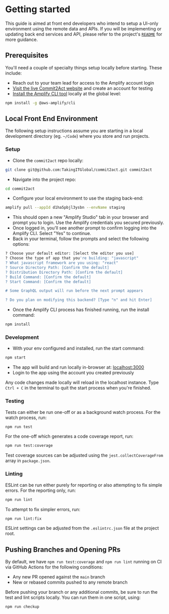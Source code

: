 # Getting started

This guide is aimed at front end developers who intend to setup a UI-only environment using the remote data and APIs. If you will be implementing or updating back end services and API, please refer to the project's [`README`](README.md) for more guidance.

## Prerequisites

You'll need a couple of specialty things setup locally before starting. These include:

- Reach out to your team lead for access to the Amplify account login
- [Visit the live Commit2Act website](http://app.commit2act.org) and create an account for testing
- [Install the Amplify CLI tool](https://docs.amplify.aws/javascript/tools/cli/start/set-up-cli/#install-the-amplify-cli) locally at the global level:

```bash
npm install -g @aws-amplify/cli
```

## Local Front End Environment

The following setup instructions assume you are starting in a local development directory (eg. `~/Code`) where you store and run projects.

### Setup

- Clone the `commit2act` repo locally:

```bash
git clone git@github.com:TakingITGlobal/commit2act.git commit2act
```

- Navigate into the project repo:

```bash
cd commit2act
```

- Configure your local environment to use the staging back-end:

```bash
amplify pull --appId d1ha5pbjl3ysbn --envName staging
```

- This should open a new "Amplify Studio" tab in your browser and prompt you to login. Use the Amplify credentials you secured previously.
- Once logged in, you'll see another prompt to confirm logging into the Amplify CLI. Select "Yes" to continue.
- Back in your terminal, follow the prompts and select the following options:

```bash
? Choose your default editor: [Select the editor you use]
? Choose the type of app that you're building: "javascript"
? What javascript framework are you using: "react"
? Source Directory Path: [Confirm the default]
? Distribution Directory Path: [Confirm the default]
? Build Command: [Confirm the default]
? Start Command: [Confirm the default]

# Some GraphQL output will run before the next prompt appears

? Do you plan on modifying this backend? [Type "n" and hit Enter]
```

- Once the Amplify CLI process has finished running, run the install command:

```bash
npm install
```

### Development

- With your env configured and installed, run the start command:

```bash
npm start
```

- The app will build and run locally in-browser at: [localhost:3000](http://localhost:3000/)
- Login to the app using the account you created previously

Any code changes made locally will reload in the localhost instance. Type `Ctrl + C` in the terminal to quit the start process when you're finished.

### Testing

Tests can either be run one-off or as a background watch process. For the watch process, run:

```bash
npm run test
```

For the one-off which generates a code coverage report, run:

```bash
npm run test:coverage
```

Test coverage sources can be adjusted using the `jest.collectCoverageFrom` array in `package.json`.

### Linting

ESLint can be run either purely for reporting or also attempting to fix simple errors. For the reporting only, run:

```bash
npm run lint
```

To attempt to fix simpler errors, run:

```bash
npm run lint:fix
```

ESLint settings can be adjusted from the `.eslintrc.json` file at the project root.

## Pushing Branches and Opening PRs

By default, we have `npm run test:coverage` and `npm run lint` running on CI via GitHub Actions for the following conditions:

- Any new PR opened against the `main` branch
- New or rebased commits pushed to any remote branch

Before pushing your branch or any additional commits, be sure to run the test and lint scripts locally. You can run them in one script, using:

```bash
npm run checkup
```
